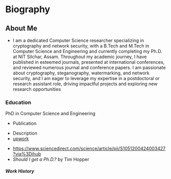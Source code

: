 # Biography
## About Me
- I am a dedicated Computer Science researcher specializing in cryptography and network security, with a B.Tech and M.Tech in Computer Science and Engineering and currently completing my Ph.D. at NIT Silchar, Assam. Throughout my academic journey, I have published in esteemed journals, presented at international conferences, and reviewed numerous journal and conference papers. I am passionate about cryptography, steganography, watermarking, and network security, and I am eager to leverage my expertise in a postdoctoral or research assistant role, driving impactful projects and exploring new research opportunities

### Education
PhD in Computer Science and Engineering
* Publication
- Description
- [upwork](https://link.springer.com/article/10.1007/s11042-023-14735-0)
* https://www.sciencedirect.com/science/article/pii/S1051200424003427?via%3Dihub
 * *Should I get a Ph.D.?* by Tim Hopper

##### Work History
##### 
